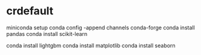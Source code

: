 # crdefault


miniconda setup
conda config -append channels conda-forge
conda install pandas
conda install scikit-learn

conda install lightgbm
conda install matplotlib
conda install seaborn


